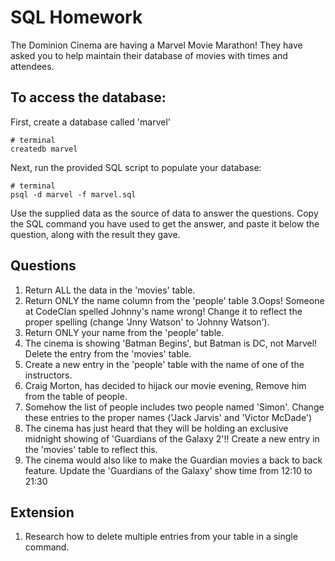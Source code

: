 # SQL Homework

The Dominion Cinema are having a Marvel Movie Marathon! They have asked you to help maintain their database of movies with times and attendees.

## To access the database:

First, create a database called 'marvel'
```
# terminal
createdb marvel
```

Next, run the provided SQL script to populate your database:
```
# terminal
psql -d marvel -f marvel.sql
```

Use the supplied data as the source of data to answer the questions.  Copy the SQL command you have used to get the answer, and paste it below the question, along with the result they gave.

## Questions

1. Return ALL the data in the 'movies' table.
2. Return ONLY the name column from the 'people' table
3.Oops! Someone at CodeClan spelled Johnny's name wrong! Change it to reflect the proper spelling (change 'Jnny Watson' to 'Johnny Watson').
4. Return ONLY your name from the 'people' table.
5. The cinema is showing 'Batman Begins', but Batman is DC, not Marvel! Delete the entry from the 'movies' table.
6. Create a new entry in the 'people' table with the name of one of the instructors.
7. Craig Morton, has decided to hijack our movie evening, Remove him from the table of people.
8. Somehow the list of people includes two people named 'Simon'. Change these entries to the proper names ('Jack Jarvis' and 'Victor McDade')
9. The cinema has just heard that they will be holding an exclusive midnight showing of 'Guardians of the Galaxy 2'!! Create a new entry in the 'movies' table to reflect this.
10. The cinema would also like to make the Guardian movies a back to back feature. Update the 'Guardians of the Galaxy' show time from 12:10 to 21:30

## Extension

1. Research how to delete multiple entries from your table in a single command.
